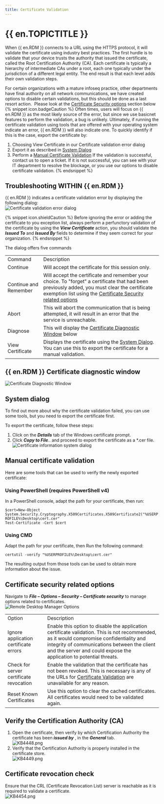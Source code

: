 ```yaml
---
title: Certificate Validation
---
```

# {{ en.TOPICTITLE }}
When {{ en.RDM }} connects to a URL using the HTTPS protocol, it will validate the certificate using industry best practices. The first hurdle is to validate that your device trusts the authority that issued the certificate, called the Root Certification Authority (CA). Each certificate is typically a hierarchy of intermediate CAs under a root, each one typically under the jurisdiction of a different legal entity. The end result is that each level adds their own validation steps.  

For certain organizations with a mature infoseq practice, other departments have final authority on all network communications, we have created options to disable certain validations, but this should be done as a last resort action. &#160;Please look at the <a href="#certificatesecurityrelatedoptions">Certificate Security options</a> section below  
{% snippet icon.badgeCaution %}
Often times, users will focus on {{ en.RDM }} as the most likely source of the error, but since we use basicnet features to perform the validation, a bug is unlikely. Ultimately, if running the certificate validation using tools that are offered with your operating system indicate an error, {{ en.RDM }} will also indicate one. To quickly identify if this is the case, export the certificate by:
1. Choosing View Certificate in our Certificate validation error dialog
1. Export it as described in <a href="#systemdialog">System Dialog</a>
1. Perform a <a href="#manualcertificatevalidation">Manual Certificate Validation</a>
If the validation is successful, contact us to open a ticket. If it is not successful, you can see with your IT department to resolve the blockage, or you use our options to disable certificate validation.
{% endsnippet %}  

## Troubleshooting WITHIN {{ en.RDM }}
{{ en.RDM }} indicates a certificate validation error by displaying the following dialog:  
![Certificate validation error dialog ](/img/en/kb/KB4450.png)  
 
{% snippet icon.shieldCaution %}
Before ignoring the error or adding the certificate to you exception list, always perform a perfunctory validation of the certificate by using the ***View Certificate*** action, you should validate the ***Issued To*** and ***Issued By*** fields to determine if they seem correct for your organization.
{% endsnippet %}  

The dialog offers five commands
<table>
	<tr>
		<td>
Command
		</td>
		<td>
Description
		</td>
	</tr>
	<tr>
		<td>
Continue
		</td>
		<td>
Will accept the certificate for this session only.
		</td>
	</tr>
	<tr>
		<td>
Continue and Remember
		</td>
		<td>
Will accept the certificate and remember your choice. To &quot;forget&quot; a certificate that had been previously added, you must clear the certificate exemption list using the <a href="#certificatesecurityrelatedoptions">Certificate Security related options</a>
		</td>
	</tr>
	<tr>
		<td>
Abort
		</td>
		<td>
This will abort the communication that is being attempted, it will result in an error that the service is unreachable.
		</td>
	</tr>
	<tr>
		<td>
Diagnose
		</td>
		<td>
This will display the <a href="#certificatediagnosticwindow">Certificate Diagnostic Window</a> below
		</td>
	</tr>
	<tr>
		<td>
View Certificate
		</td>
		<td>
Displays the certificate using the <a href="#systemdialog">System Dialog</a>. You can use this to export the certificate for a manual validation.
		</td>
	</tr>
</table>

## {{ en.RDM }} Certificate diagnostic window  
<a name="certificatediagnosticwindow"></a>

![Certificate Diagnostic Window](/img/en/kb/KB4453.png)  
## System dialog
<a name="systemdialog"></a>

To find out more about why the certificate validation failed, you can use some tools, but you need to export the certificate first.  

To export the certificate, follow these steps:  

1. Click on the ***Details*** tab of the Windows certificate prompt.
1. Click ***Copy to File***.. and proceed to export the certificate as a *.cer file.  
![Certificate information system dialog](/img/en/kb/KB4452.png)  
## Manual certificate validation
<a name="manualcertificatevalidation"></a>

Here are some tools that can be used to verify the newly exported certificate:
### Using PowerShell (requires PowerShell v4)
In a PowerShell console, adapt the path for your certificate, then run:  

`$cert=New-Object System.Security.Cryptography.X509Certificates.X509Certificate2("%USERPROFILE%\Desktop\cert.cer"`  
`Test-Certificate -Cert $cert`

### Using CMD
Adapt the path for your certificate, then Run the following command:  

`certutil -verify "%USERPROFILE%\Desktop\cert.cer"`  

The resulting output from those tools can be used to obtain more information about the issue.
## Certificate security related options
<a name="certificatesecurityrelatedoptions"></a>

Navigate to ***File – Options – Security – Certificate security*** to manage options related to certificates.  
![Remote Desktop Manager Options](/img/en/kb/KB4451.png)  

<table>
	<tr>
		<td>
Option
		</td>
		<td>
Description
		</td>
	</tr>
	<tr>
		<td>
Ignore application certificate errors
		</td>
		<td>
Enable this option to disable the application certificate validation. This is not recommended, as it would compromise confidentiality and integrity of communications between the client and the server and could expose the application to potential threats.
		</td>
	</tr>
	<tr>
		<td>
Check for server certificate revocation
		</td>
		<td>
Enable the validation that the certificate has not been revoked. This is necessary is any of the URLs for <a href="#certificatecheck">Certificate Validation</a> are unavailable for any reason.
		</td>
	</tr>
	<tr>
		<td>
Reset Known Certificates
		</td>
		<td>
Use this option to clear the cached certificates. All certificates would need to be validated again.
		</td>
	</tr>
</table>

## Verify the Certification Authority (CA)
1. Open the certificate, then verify by which Certification Authority the certificate has been ***issued by*** , in the ***General*** tab.  
![KB4448.png](/img/en/kb/KB4448.png)
1. Verify that the Certification Authority is properly installed in the certificate store.  
![KB4449.png](/img/en/kb/KB4449.png)
## Certificate revocation check
<a name="certificatecheck"></a>

Ensure that the CRL (Certificate Revocation List) server is reachable as it is required to validate a certificate.  
![KB4454.png](/img/en/kb/KB4454.png)
